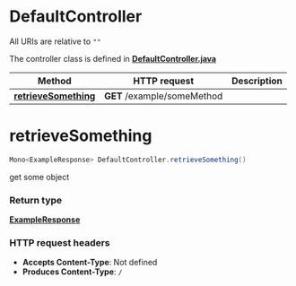 # DefaultController

All URIs are relative to `""`

The controller class is defined in **[DefaultController.java](../../src/main/java/org/openapitools/controller/DefaultController.java)**

Method | HTTP request | Description
------------- | ------------- | -------------
[**retrieveSomething**](#retrieveSomething) | **GET** /example/someMethod | 

<a id="retrieveSomething"></a>
# **retrieveSomething**
```java
Mono<ExampleResponse> DefaultController.retrieveSomething()
```



get some object


### Return type
[**ExampleResponse**](../../docs/models/ExampleResponse.md)


### HTTP request headers
 - **Accepts Content-Type**: Not defined
 - **Produces Content-Type**: `/`


